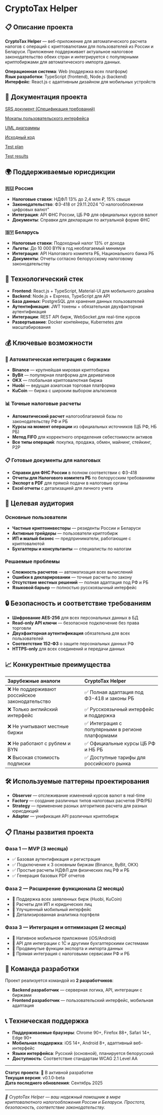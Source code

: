# CryptoTax Helper

## 📋 Описание проекта

**CryptoTax Helper** — веб-приложение для автоматического расчета налогов с операций с криптовалютами для пользователей из России и Беларуси. Приложение поддерживает актуальное налоговое законодательство обеих стран и интегрируется с популярными криптобиржами для автоматического импорта данных.

**Операционная система**: Web (поддержка всех платформ)  
**Язык разработки**: TypeScript (frontend), Node.js (backend)  
**Интерфейс**: React.js с адаптивным дизайном для мобильных устройств

## 🔗 Документация проекта

[SRS документ (Спецификация требований)](https://github.com/Timofeyuk-Vlad/CryptoTax-Helper/blob/main/Documentation/Requirements/SRS.md) 

[Мокапы пользовательского интерфейса](https://github.com/Timofeyuk-Vlad/CryptoTax-Helper/tree/main/Documentation/Mockups)

[UML диаграммы](https://github.com/Timofeyuk-Vlad/CryptoTax-Helper/tree/main/Documentation/Diagrams/Images)

[Исходный код]([./code](https://github.com/Timofeyuk-Vlad/CryptoTax-Helper/tree/main/Code)) 

[Test plan](https://github.com/Timofeyuk-Vlad/CryptoTax-Helper/blob/main/Test%20plan.md) 

[Test results](https://github.com/Timofeyuk-Vlad/CryptoTax-Helper/blob/main/Test%20results.md) 

## 🌍 Поддерживаемые юрисдикции

### 🇷🇺 Россия
- **Налоговые ставки**: НДФЛ 13% до 2,4 млн ₽, 15% свыше
- **Законодательство**: ФЗ-418 от 29.11.2024 "О налогообложении цифровых валют"
- **Интеграция**: API ФНС России, ЦБ РФ для официальных курсов валют
- **Документы**: Справки для декларации по актуальной форме ФНС

### 🇧🇾 Беларусь  
- **Налоговые ставки**: Подоходный налог 13% от дохода
- **Льготы**: До 10 000 BYN в год необлагаемый минимум
- **Интеграция**: API Налогового комитета РБ, Национального банка РБ
- **Документы**: Отчеты согласно белорусскому налоговому законодательству

## 🚀 Технологический стек

- **Frontend**: React.js + TypeScript, Material-UI для мобильного дизайна
- **Backend**: Node.js + Express, TypeScript для API
- **База данных**: PostgreSQL для хранения данных пользователей
- **Аутентификация**: JWT токены + обязательная двухфакторная аутентификация  
- **Интеграции**: REST API бирж, WebSocket для real-time курсов
- **Развертывание**: Docker контейнеры, Kubernetes для масштабирования

## 💰 Ключевые возможности

### 🔗 Автоматическая интеграция с биржами
- **Binance** — крупнейшая мировая криптобиржа
- **ByBit** — популярная платформа для деривативов  
- **OKX** — глобальная криптовалютная биржа
- **Huobi** — ведущая азиатская торговая платформа
- **KuCoin** — биржа с широким выбором альткоинов

### 📊 Точные налоговые расчеты
- **Автоматический расчет** налогооблагаемой базы по законодательству РФ и РБ
- **Курсы на момент операции** из официальных источников (ЦБ РФ, НБ РБ)
- **Метод FIFO** для корректного определения себестоимости активов
- **Все типы операций**: покупка, продажа, обмен, майнинг, стейкинг, P2P

### 📋 Готовые документы для налоговых
- **Справки для ФНС России** в полном соответствии с ФЗ-418
- **Отчеты для Налогового комитета РБ** по белорусским требованиям  
- **Экспорт в PDF** для прямой подачи в налоговые органы
- **Excel отчеты** с детализацией для личного учета

## 🎯 Целевая аудитория

### Основные пользователи
- **Частные криптоинвесторы** — резиденты России и Беларуси  
- **Активные трейдеры** — пользователи криптобирж
- **ИП и малый бизнес** — предприниматели, работающие с криптовалютой
- **Бухгалтеры и консультанты** — специалисты по налогам

### Решаемые проблемы
- **Сложность расчетов** — автоматизация всех вычислений
- **Ошибки в декларировании** — точные расчеты по закону  
- **Отсутствие местных решений** — полная адаптация под РФ и РБ
- **Языковой барьер** — полностью русскоязычный интерфейс

## 🔒 Безопасность и соответствие требованиям

- **Шифрование AES-256** для всех персональных данных в БД
- **Read-only API ключи** — безопасное подключение без права торговли
- **Двухфакторная аутентификация** обязательна для всех пользователей
- **Соответствие 152-ФЗ** о защите персональных данных РФ
- **HTTPS-only** для всех соединений и передачи данных

## 📈 Конкурентные преимущества

| Зарубежные аналоги | CryptoTax Helper |
|:-------------------|:-----------------|
| ❌ Не поддерживают российское законодательство | ✅ Полная адаптация под ФЗ-418 и законы РБ |
| ❌ Только английский интерфейс | ✅ Русскоязычный интерфейс и поддержка |
| ❌ Не учитывают местные биржи | ✅ Интеграция с популярными в регионе платформами |
| ❌ Не работают с рублем и BYN | ✅ Официальные курсы ЦБ РФ и НБ РБ |
| ❌ Высокая стоимость подписки | ✅ Доступные тарифы для российского рынка |

## 🛠️ Используемые паттерны проектирования

- **Observer** — отслеживание изменений курсов валют в real-time
- **Factory** — создание различных типов налоговых расчетов (РФ/РБ)
- **Strategy** — применение разных алгоритмов расчета для разных юрисдикций
- **Adapter** — унификация API различных криптобирж

## 📋 Планы развития проекта

### Фаза 1 — MVP (3 месяца)
- ✅ Базовая аутентификация и регистрация
- ✅ Подключение к 3 основным биржам (Binance, ByBit, OKX)
- ✅ Простые расчеты НДФЛ для физических лиц РФ и РБ
- ✅ Генерация базовых PDF отчетов

### Фаза 2 — Расширение функционала (2 месяца)  
- 🔄 Поддержка всех заявленных бирж (Huobi, KuCoin)
- 🔄 Расчеты для ИП и юридических лиц
- 🔄 Улучшенный мобильный интерфейс
- 🔄 Детализированная аналитика портфеля

### Фаза 3 — Интеграция и оптимизация (2 месяца)
- 📅 Нативное мобильное приложение (iOS/Android)
- 📅 API для интеграции с 1С и другими бухгалтерскими системами
- 📅 Продвинутые функции экспорта и импорта данных
- 📅 Прямая интеграция с налоговыми сервисами РФ и РБ

## 👥 Команда разработки

Проект реализуется командой из **2 разработчиков**:
- **Backend разработчик** — серверная логика, API, интеграции с биржами
- **Frontend разработчик** — пользовательский интерфейс, мобильная адаптация

## 📞 Техническая поддержка

- **Поддерживаемые браузеры**: Chrome 90+, Firefox 88+, Safari 14+, Edge 90+
- **Мобильная поддержка**: iOS 14+, Android 8+, адаптивный веб-интерфейс
- **Языки интерфейса**: Русский (основной), планируется белорусский
- **Доступность**: Соответствие стандартам WCAG 2.1 Level AA

---

**Статус проекта**: 🚀 В активной разработке  
**Текущая версия**: v0.1.0-beta  
**Дата последнего обновления**: Сентябрь 2025  

---

*🔐 CryptoTax Helper — ваш надежный помощник в мире криптовалютного налогообложения России и Беларуси. Простота, безопасность, соответствие законодательству.*
